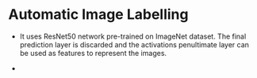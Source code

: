 # Automatic Image Labelling

* It uses ResNet50 network pre-trained on ImageNet dataset. 
The final prediction layer is discarded and the activations penultimate layer can be used as features to represent the images.

*

